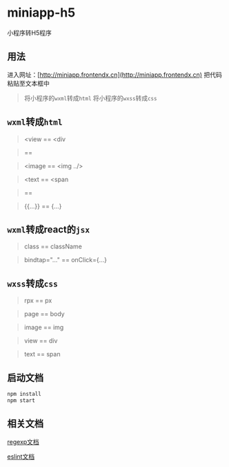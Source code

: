 # miniapp-h5
小程序转H5程序


## 用法

进入网址：[http://miniapp.frontendx.cn](http://miniapp.frontendx.cn)
把代码粘贴至文本框中
> 将小程序的`wxml`转成`html`
> 将小程序的`wxss`转成`css`

## `wxml`转成`html`

> <view == <div
    
> </view> == </div>
    
 > <image == <img ../>
    
 > <text == <span
    
> </text> == </span>

> {{...}} == {...}

## `wxml`转成react的`jsx`

> class == className
    
> bindtap="..." == onClick={...}

## `wxss`转成`css`

> rpx == px

> page == body

> image == img

> view == div

> text == span

## 启动文档

```bash
npm install
npm start
```

## 相关文档
[regexp文档](https://developer.mozilla.org/zh-CN/docs/Web/JavaScript/Reference/Global_Objects/String/replace)

[eslint文档](https://cn.eslint.org/docs/4.0.0/rules/no-mixed-operators)

